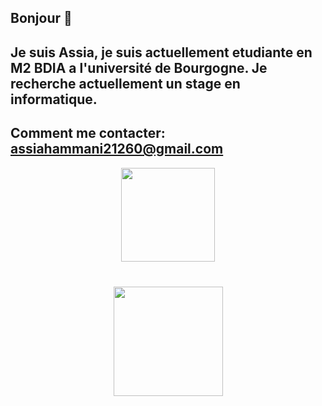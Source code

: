 ## Bonjour 👋

## Je suis Assia, je suis actuellement etudiante en M2 BDIA a l'université de Bourgogne. Je recherche actuellement un stage en informatique.
## Comment me contacter: assiahammani21260@gmail.com
<p align='center'>
   <a href="https://github-readme-stats.vercel.app/api?username=asiaHH&show_icons=true&count_private=true">
       <img height=150 src="https://github-readme-stats.vercel.app/api?username=asiaHH&show_icons=true&count_private=true"/></a>
  
</p>
<div align="center" style="margin: 40px 0">
   <a href="https://github.com/asiaHH/github-profile-views-counter">
       <img width="175px" src="https://komarev.com/ghpvc/?username=asiaHH&color=DE002D">
   </a>
</div>
<!--
**asiaHH/asiaHH** is a ✨ _special_ ✨ repository because its `README.md` (this file) appears on your GitHub profile.

Here are some ideas to get you started:

- 🔭 I’m currently working on ...
- 🌱 I’m currently learning ...
- 👯 I’m looking to collaborate on ...
- 🤔 I’m looking for help with ...
- 💬 Ask me about ...
- 📫 How to reach me: ...
- 😄 Pronouns: ...
- ⚡ Fun fact: ...
-->
